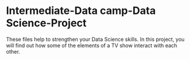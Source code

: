 # Intermediate-Data camp-Data Science-Project
These files help to strengthen your Data Science skills.
In this project, you will find out how some of the elements of a TV show interact with each other.
